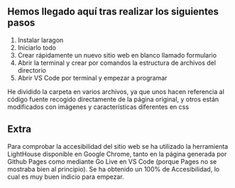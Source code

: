 ## Hemos llegado aquí tras realizar los siguientes pasos

1. Instalar laragon
2. Iniciarlo todo
3. Crear rápidamente un nuevo sitio web en blanco llamado formulario
4. Abrir la terminal y crear por comandos la estructura de archivos del directorio
5. Abrir VS Code por terminal y empezar a programar

He dividido la carpeta en varios archivos, ya que unos hacen referencia al código fuente recogido directamente de la página original, y otros están modificados con imágenes y características diferentes en css

## Extra
Para comprobar la accesibilidad del sitio web se ha utilizado la herramienta LightHouse disponible en Google Chrome, tanto en la página generada por Github Pages como mediante Go Live en VS Code (porque Pages no se mostraba bien al principio). Se ha obtenido un 100% de Accesibilidad, lo cual es muy buen indicio para empezar.

